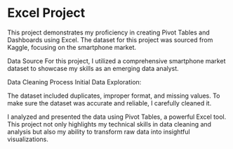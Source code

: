 # Excel Project 

This project demonstrates my proficiency in creating Pivot Tables and Dashboards using Excel. 
The dataset for this project was sourced from Kaggle, focusing on the smartphone market.

Data Source
For this project, I utilized a comprehensive smartphone market dataset to showcase my skills 
as an emerging data analyst.

Data Cleaning Process
Initial Data Exploration:

The dataset included duplicates, improper format, and missing values. To make sure the dataset 
was accurate and reliable, I carefully cleaned it.


I analyzed and presented the data using Pivot Tables, a powerful Excel tool.
This project not only highlights my technical skills in data cleaning and analysis but also 
my ability to transform raw data into insightful visualizations.

